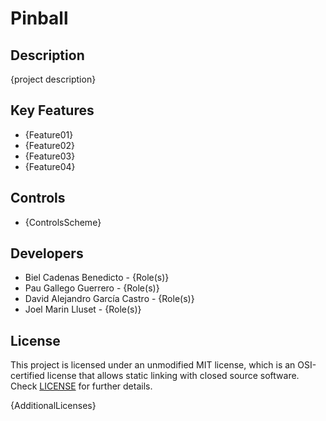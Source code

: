 # Pinball

## Description

{project description}

## Key Features

 - {Feature01}
 - {Feature02}
 - {Feature03}
 - {Feature04}
 
## Controls

 - {ControlsScheme}

## Developers

 - Biel Cadenas Benedicto - {Role(s)}
 - Pau Gallego Guerrero - {Role(s)}
 - David Alejandro García Castro - {Role(s)}
 - Joel Marin Lluset - {Role(s)}

## License

This project is licensed under an unmodified MIT license, which is an OSI-certified license that allows static linking with closed source software. Check [LICENSE](LICENSE) for further details.

{AdditionalLicenses}
